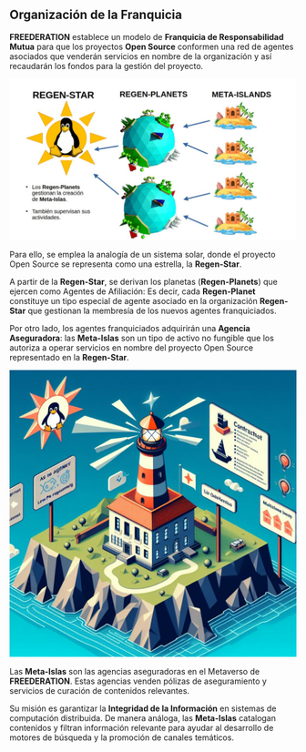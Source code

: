 ## Organización de la Franquicia

**FREEDERATION** establece un modelo de **Franquicia de Responsabilidad Mutua** para que los proyectos **Open Source** conformen una red de agentes asociados que venderán servicios en nombre de la organización y así recaudarán los fondos para la gestión del proyecto.

![FREEDERATION Franchise](../img/freederation_solar_system.jpg)

Para ello, se emplea la analogía de un sistema solar, donde el proyecto Open Source se representa como una estrella, la **Regen-Star**.

A partir de la **Regen-Star**, se derivan los planetas (**Regen-Planets**) que ejercen como Agentes de Afiliación: Es decir, cada **Regen-Planet** constituye un tipo especial de agente asociado en la organización **Regen-Star** que gestionan la membresía de los nuevos agentes franquiciados.

Por otro lado, los agentes franquiciados adquirirán una **Agencia Aseguradora**: las **Meta-Islas** son un tipo de activo no fungible que los autoriza a operar servicios en nombre del proyecto Open Source representado en la **Regen-Star**.

![Meta-Island TAG Curation](../img/meta_island_tag_voxel.jpg)

Las **Meta-Islas** son las agencias aseguradoras en el Metaverso de **FREEDERATION**. Estas agencias venden pólizas de aseguramiento y servicios de curación de contenidos relevantes.

Su misión es garantizar la **Integridad de la Información** en sistemas de computación distribuida. De manera análoga, las **Meta-Islas** catalogan contenidos y filtran información relevante para ayudar al desarrollo de motores de búsqueda y la promoción de canales temáticos.